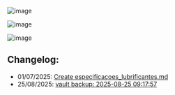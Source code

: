 ![image](https://github.com/user-attachments/assets/16fe0a08-259a-4907-a199-5c6b281c7035)

![image](https://github.com/user-attachments/assets/28eb5a5f-186b-493b-9d2b-e805d7d282ee)

![image](https://github.com/user-attachments/assets/c1125b5a-9faa-4160-991b-ab3a4ea0fc85)

## Changelog:
 - 01/07/2025: [Create especificacoes_lubrificantes.md](https://github.com/bolokoz/yurio/commit/b1496eac249f350440936608072ec18916f9089f)
 - 25/08/2025: [vault backup: 2025-08-25 09:17:57](https://github.com/bolokoz/yurio/commit/b6735d6bbfd962b17b12a9f162119926a976fbb8)
